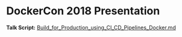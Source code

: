 # DockerCon 2018 Presentation

**Talk Script:** [Build_for_Production_using_CI_CD_Pipelines_Docker.md](../../../talks/Using_CI_CD_Pipelines_Docker/Using_CI_CD_Pipelines_Docker.md)
